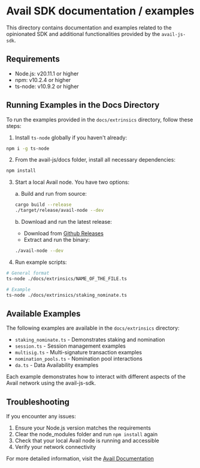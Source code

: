# Avail SDK documentation / examples

This directory contains documentation and examples related to the opinionated SDK and additional functionalities provided by the `avail-js-sdk`.

## Requirements

- Node.js: v20.11.1 or higher
- npm: v10.2.4 or higher
- ts-node: v10.9.2 or higher

## Running Examples in the Docs Directory

To run the examples provided in the `docs/extrinsics` directory, follow these steps:

1. Install `ts-node` globally if you haven't already:

```bash
npm i -g ts-node
```

2. From the avail-js/docs folder, install all necessary dependencies:

```bash
npm install
```

3. Start a local Avail node. You have two options:

   a. Build and run from source:
   ```bash
   cargo build --release
   ./target/release/avail-node --dev
   ```

   b. Download and run the latest release:
   - Download from [Github Releases](https://github.com/availproject/avail/releases)
   - Extract and run the binary:
   ```bash
   ./avail-node --dev
   ```

4. Run example scripts:

```bash
# General format
ts-node ./docs/extrinsics/NAME_OF_THE_FILE.ts

# Example
ts-node ./docs/extrinsics/staking_nominate.ts
```

## Available Examples

The following examples are available in the `docs/extrinsics` directory:

- `staking_nominate.ts` - Demonstrates staking and nomination
- `session.ts` - Session management examples
- `multisig.ts` - Multi-signature transaction examples
- `nomination_pools.ts` - Nomination pool interactions
- `da.ts` - Data Availability examples

Each example demonstrates how to interact with different aspects of the Avail network using the avail-js-sdk.

## Troubleshooting

If you encounter any issues:

1. Ensure your Node.js version matches the requirements
2. Clear the node_modules folder and run `npm install` again
3. Check that your local Avail node is running and accessible
4. Verify your network connectivity

For more detailed information, visit the [Avail Documentation](https://docs.availproject.org/)
